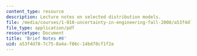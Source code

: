 ```yaml
---
content_type: resource
description: Lecture notes on selected distribution models.
file: /media/courses/1-010-uncertainty-in-engineering-fall-2008/a53f4d787c758a4af86c14bd78cf1f2a_notes_08.pdf
file_type: application/pdf
resourcetype: Document
title: 'Brief Notes #8'
uid: a53f4d78-7c75-8a4a-f86c-14bd78cf1f2a
---
```

